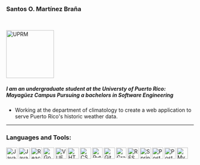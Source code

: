 ### Santos O. Martínez Braña

<br>

[<img alt="UPRM" height="128px" src="https://user-images.githubusercontent.com/60373473/75589685-d0ca6f80-5a51-11ea-84c5-1aa89821bf4a.png"/>][uprm]

##### I am an undergraduate student at the _Universty of Puerto Rico: Mayagüez Campus_ Pursuing a bachelors in _Software Engineering_

- Working at the department of climatology to create a web application to serve Puerto Rico's historic weather data.

---

### Languages and Tools:

<img align="left" alt="Java" height="30px" src="https://external-content.duckduckgo.com/iu/?u=http%3A%2F%2Fcdn.wccftech.com%2Fwp-content%2Fuploads%2F2015%2F07%2FJAVA-ICON.png&f=1&nofb=1"/>

<img align="left" alt="JavaScript" height="30px" src="https://external-content.duckduckgo.com/iu/?u=https%3A%2F%2Fupload.wikimedia.org%2Fwikipedia%2Fcommons%2Fthumb%2F9%2F99%2FUnofficial_JavaScript_logo_2.svg%2F1200px-Unofficial_JavaScript_logo_2.svg.png&f=1&nofb=1"/>

<img align="left" alt="React" height="30px" src="https://external-content.duckduckgo.com/iu/?u=https%3A%2F%2Fcertifydtechnologies.com%2Ftemplates%2Ffront%2Fassets%2Fimages%2Flogos%2Freact_js.png&f=1&nofb=1"/>

<img align="left" alt="Google Maps Api" height="30px" src="https://external-content.duckduckgo.com/iu/?u=https%3A%2F%2Fstorage.googleapis.com%2Fgweb-uniblog-publish-prod%2Fimages%2FMaps_logo.max-2800x2800.png&f=1&nofb=1"/>

<img align="left" alt="VUE" height="30px" src="https://external-content.duckduckgo.com/iu/?u=https%3A%2F%2Fupload.wikimedia.org%2Fwikipedia%2Fcommons%2Fthumb%2F9%2F95%2FVue.js_Logo_2.svg%2F1200px-Vue.js_Logo_2.svg.png&f=1&nofb=1"/>

<img align="left" alt="HTML" height="30px" src="https://external-content.duckduckgo.com/iu/?u=http%3A%2F%2Fwww.w3.org%2Fhtml%2Flogo%2Fdownloads%2FHTML5_Logo_512.png&f=1&nofb=1"/>

<img align="left" alt="CSS" height="30px" src="https://external-content.duckduckgo.com/iu/?u=https%3A%2F%2Fwww.logolynx.com%2Fimages%2Flogolynx%2F8c%2F8cdf4c047e99f7389e76aa4e2e7e2803.png&f=1&nofb=1"/>

<img align="left" alt="Python" height="28px" src="https://external-content.duckduckgo.com/iu/?u=http%3A%2F%2Fwww.trytoprogram.com%2Fimages%2Fpython_logo.png&f=1&nofb=1"/>

<img align="left" alt="GitHub" height="30px" src="https://external-content.duckduckgo.com/iu/?u=https%3A%2F%2Fyt3.ggpht.com%2F-3BKTe8YFlbA%2FAAAAAAAAAAI%2FAAAAAAAAAAA%2Fad0jqQ4IkGE%2Fs900-c-k-no-mo-rj-c0xffffff%2Fphoto.jpg&f=1&nofb=1"/>

<img align="left" alt="GraphQL" height="28px" src="https://external-content.duckduckgo.com/iu/?u=https%3A%2F%2Fwww.abhaybhargav.com%2Fcontent%2Fimages%2F2019%2F02%2FGraphQL_Logo.svg.png&f=1&nofb=1"/>

<img align="left" alt="REST" height="30px" src="https://external-content.duckduckgo.com/iu/?u=https%3A%2F%2Fachievement-images.teamtreehouse.com%2Fbadges_REST_API_Express_Stage1.png&f=1&nofb=1"/>

<img align="left" alt="Spring Boot" height="30px" src="https://external-content.duckduckgo.com/iu/?u=http%3A%2F%2Fcoderscampus.com%2Fwp-content%2Fuploads%2F2016%2F06%2Fspring-boot-project-logo.png&f=1&nofb=1"/>

<img align="left" alt="PostgreSQL" height="30px" src="https://external-content.duckduckgo.com/iu/?u=http%3A%2F%2Fchrisstump.online%2Fwp-content%2Fuploads%2F2016%2F04%2Fpostgres.png&f=1&nofb=1"/>

<img align="left" alt="PostGIS" height="30px" src="https://external-content.duckduckgo.com/iu/?u=http%3A%2F%2Fwww.postgis.us%2Fpresentations%2Fimages%2Fpostgis-logo.png&f=1&nofb=1"/>

<img align="left" alt="MySQL" height="30px" src="https://external-content.duckduckgo.com/iu/?u=http%3A%2F%2Fbgasparotto.com%2Fwp-content%2Fuploads%2F2015%2F05%2Fmysql-logo.png&f=1&nofb=1"/>

[uprm]: https://www.uprm.edu/portada/
